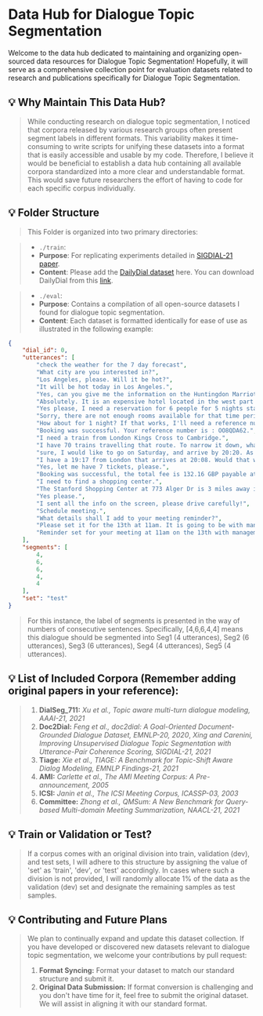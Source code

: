 # Data Hub for Dialogue Topic Segmentation
Welcome to the data hub dedicated to maintaining and organizing open-sourced data resources for Dialogue Topic Segmentation! Hopefully, it will serve as a comprehensive collection point for evaluation datasets related to research and publications specifically for Dialogue Topic Segmentation.


## 💡 Why Maintain This Data Hub?
> While conducting research on dialogue topic segmentation, I noticed that corpora released by various research groups often present segment labels in different formats. This variability makes it time-consuming to write scripts for unifying these datasets into a format that is easily accessible and usable by my code. Therefore, I believe it would be beneficial to establish a data hub containing all available corpora standardized into a more clear and understandable format. This would save future researchers the effort of having to code for each specific corpus individually.


## 💡 Folder Structure
> This Folder is organized into two primary directories:

> - `./train`:
>  - **Purpose**: For replicating experiments detailed in [SIGDIAL-21 paper](https://www.lz-xing.com/assets/publications/2021_sigdial/paper.pdf).
>  - **Content**: Please add the [DailyDial dataset](https://arxiv.org/abs/1710.03957) here. You can download DailyDial from this [link](http://yanran.li/dailydialog).

> - `./eval`:
>  - **Purpose**: Contains a compilation of all open-source datasets I found for dialogue topic segmentation.
>  - **Content**: Each dataset is formatted identically for ease of use as illustrated in the following example:

```json
{
    "dial_id": 0,
    "utterances": [
        "check the weather for the 7 day forecast",
        "What city are you interested in?",
        "Los Angeles, please. Will it be hot?",
        "It will be hot today in Los Angeles.",
        "Yes, can you give me the information on the Huntingdon Marriott Hotel?",
        "Absolutely. It is an expensive hotel located in the west part of town. It has 4 starts and includes free wifi and parking. Would you like help booking a room?",
        "Yes please, I need a reservation for 6 people for 5 nights starting on Saturday.",
        "Sorry, there are not enough rooms available for that time period. Perhaps a different day or a shorter stay might yield better results.",
        "How about for 1 night? If that works, I'll need a reference number of course.",
        "Booking was successful. Your reference number is : OO8QDA62.",
        "I need a train from London Kings Cross to Cambridge.",
        "I have 70 trains travelling that route. To narrow it down, what day would you like to leave and what time would you like to depart/arrive?",
        "sure, I would like to go on Saturday, and arrive by 20:20. As close to that time as I can arrive.",
        "I have a 19:17 from London that arrives at 20:08. Would that work for you?",
        "Yes, let me have 7 tickets, please.",
        "Booking was successful, the total fee is 132.16 GBP payable at the station. Reference number is : QMD5P3EG. Is there anything else I can help you with?",
        "I need to find a shopping center.",
        "The Stanford Shopping Center at 773 Alger Dr is 3 miles away in no traffic. Would you like directions there?",
        "Yes please.",
        "I sent all the info on the screen, please drive carefully!",
        "Schedule meeting.",
        "What details shall I add to your meeting reminder?",
        "Please set it for the 13th at 11am. It is going to be with management and to discuss our company picnic. Thank you.",
        "Reminder set for your meeting at 11am on the 13th with management to discuss your company picnic. Is there anything else?"
    ],
    "segments": [
        4,
        6,
        6,
        4,
        4
    ],
    "set": "test"
}
```
> For this instance, the label of segments is presented in the way of numbers of consecutive sentences. Specifically, [4,6,6,4,4] means this dialogue should be segmented into Seg1 (4 utterances), Seg2 (6 utterances), Seg3 (6 utterances), Seg4 (4 utterances), Seg5 (4 utterances).


## 💡 List of Included Corpora (Remember adding original papers in your reference):
> 1. **DialSeg_711:** *Xu et al., Topic aware multi-turn dialogue modeling, AAAI-21, 2021*
> 2. **Doc2Dial:** *Feng et al., doc2dial: A Goal-Oriented Document-Grounded Dialogue Dataset, EMNLP-20, 2020*, *Xing and Carenini, Improving Unsupervised Dialogue Topic Segmentation with Utterance-Pair Coherence Scoring, SIGDIAL-21, 2021*
> 3. **Tiage:** *Xie et al., TIAGE: A Benchmark for Topic-Shift Aware Dialog Modeling, EMNLP Findings-21, 2021*
> 4. **AMI:** *Carlette et al., The AMI Meeting Corpus: A Pre-announcement, 2005*
> 5. **ICSI:** *Janin et al., The ICSI Meeting Corpus, ICASSP-03, 2003*
> 6. **Committee:** *Zhong et al., QMSum: A New Benchmark for Query-based Multi-domain Meeting Summarization, NAACL-21, 2021*


## 💡 Train or Validation or Test?
> If a corpus comes with an original division into train, validation (dev), and test sets, I will adhere to this structure by assigning the value of 'set' as 'train', 'dev', or 'test' accordingly. In cases where such a division is not provided, I will randomly allocate 1% of the data as the validation (dev) set and designate the remaining samples as test samples.


## 💡 Contributing and Future Plans
> We plan to continually expand and update this dataset collection. If you have developed or discovered new datasets relevant to dialogue topic segmentation, we welcome your contributions by pull request:
> 1. **Format Syncing:** Format your dataset to match our standard structure and submit it.
> 2. **Original Data Submission:** If format conversion is challenging and you don't have time for it, feel free to submit the original dataset. We will assist in aligning it with our standard format.
